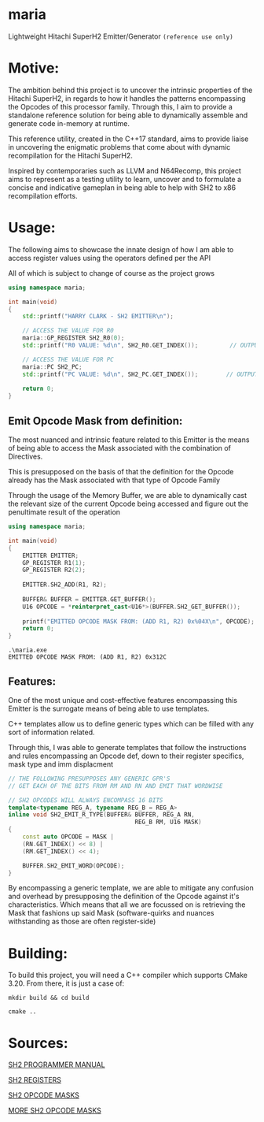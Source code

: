# maria
Lightweight Hitachi SuperH2 Emitter/Generator `````(reference use only)`````


# Motive:

The ambition behind this project is to uncover the intrinsic properties of the Hitachi SuperH2, in regards to how it handles the patterns encompassing the Opcodes of this processor family. Through this, I aim to provide a standalone reference solution for being able to dynamically assemble and generate code in-memory at runtime.

This reference utility, created in the C++17 standard, aims to provide liaise in uncovering the enigmatic problems that come about with dynamic recompilation for the Hitachi SuperH2.

Inspired by contemporaries such as LLVM and N64Recomp, this project aims to represent as a testing utility to learn, uncover and to formulate a concise and indicative gameplan in being able to help with SH2 to x86 recompilation efforts. 

# Usage:

The following aims to showcase the innate design of how I am able to access register values using the operators defined per the API

All of which is subject to change of course as the project grows

```cpp
using namespace maria;

int main(void)
{
    std::printf("HARRY CLARK - SH2 EMITTER\n");

    // ACCESS THE VALUE FOR R0
    maria::GP_REGISTER SH2_R0(0);
    std::printf("R0 VALUE: %d\n", SH2_R0.GET_INDEX());         // OUTPUT: 0

    // ACCESS THE VALUE FOR PC
    maria::PC SH2_PC;
    std::printf("PC VALUE: %d\n", SH2_PC.GET_INDEX());        // OUTPUT: 15
    
    return 0;
}
```

## Emit Opcode Mask from definition:

The most nuanced and intrinsic feature related to this Emitter is the means of being able to access the Mask associated with the combination of Directives.

This is presupposed on the basis of that the definition for the Opcode already has the Mask associated with that type of Opcode Family

Through the usage of the Memory Buffer, we are able to dynamically cast the relevant size of the current Opcode being accessed and figure out the penultimate result of the operation

```cpp
using namespace maria;

int main(void)
{
    EMITTER EMITTER;
    GP_REGISTER R1(1);
    GP_REGISTER R2(2);
    
    EMITTER.SH2_ADD(R1, R2);
    
    BUFFER& BUFFER = EMITTER.GET_BUFFER();
    U16 OPCODE = *reinterpret_cast<U16*>(BUFFER.SH2_GET_BUFFER());
    
    printf("EMITTED OPCODE MASK FROM: (ADD R1, R2) 0x%04X\n", OPCODE);
    return 0;
}
```
`````
.\maria.exe
EMITTED OPCODE MASK FROM: (ADD R1, R2) 0x312C
`````

## Features:

One of the most unique and cost-effective features encompassing this Emitter is the surrogate means of being able to use templates.

C++ templates allow us to define generic types which can be filled with any sort of information related.

Through this, I was able to generate templates that follow the instructions and rules encompassing an Opcode def, down to their register specifics, mask type and imm displacment

```cpp
// THE FOLLOWING PRESUPPOSES ANY GENERIC GPR'S
// GET EACH OF THE BITS FROM RM AND RN AND EMIT THAT WORDWISE

// SH2 OPCODES WILL ALWAYS ENCOMPASS 16 BITS
template<typename REG_A, typename REG_B = REG_A>
inline void SH2_EMIT_R_TYPE(BUFFER& BUFFER, REG_A RN,
                                    REG_B RM, U16 MASK)
{
    const auto OPCODE = MASK |
    (RN.GET_INDEX() << 8) |
    (RM.GET_INDEX() << 4);

    BUFFER.SH2_EMIT_WORD(OPCODE);
}
```

By encompassing a generic template, we are able to mitigate any confusion and overhead by presupposing the definition of the Opcode against it's characteristics. Which means that all we are focussed on is retrieving the Mask that fashions up said Mask (software-quirks and nuances withstanding as those are often register-side) 

# Building:

To build this project, you will need a C++ compiler which supports CMake 3.20. From there, it is just a case of:

```
mkdir build && cd build

cmake ..
```

# Sources:

[SH2 PROGRAMMER MANUAL](https://antime.kapsi.fi/sega/files/h12p0.pdf)

[SH2 REGISTERS](https://bitsavers.trailing-edge.com/components/hitachi/superH/1995_SH1_SH2_Programming_Manual_3rd_Edition.pdf)

[SH2 OPCODE MASKS](https://www.farnell.com/datasheets/60581.pdf#page=75)

[MORE SH2 OPCODE MASKS](https://shared-ptr.com/sh_insns.html)
